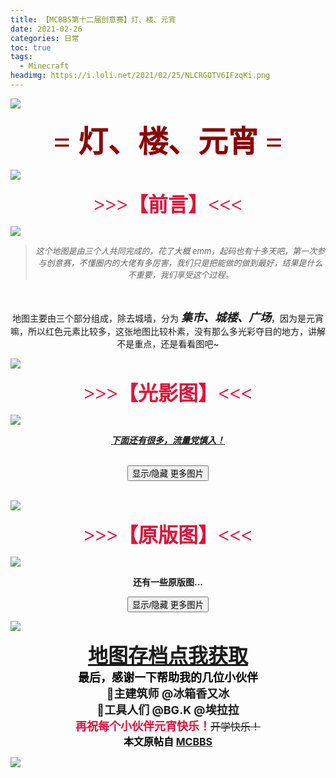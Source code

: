 ```yaml
---
title: 【MCBBS第十二届创意赛】灯、楼、元宵
date: 2021-02-26
categories: 日常
toc: true
tags:
  - Minecraft
headimg: https://i.loli.net/2021/02/25/NLCRGOTV6IFzqKi.png
---
```


![](https://www.mcbbs.net/static/image/hrline/line8.png)

<!-- more -->

<center><p><font size="7" color="#8B0000" style="Font-Family: 楷体; font-weight: bold">= 灯、楼、元宵 =</font></p></center>

![](https://www.mcbbs.net/static/image/hrline/4.gif)

<center><p><font size="6" color="#DC143C" style="Font-Family: 楷体; font-weight: bold">>>>【前言】<<<</font></p></center>

![](https://i.loli.net/2021/02/25/NLCRGOTV6IFzqKi.png)

<center><blockquote><font size="2" style="font-style: italic;">这个地图是由三个人共同完成的，花了大概 emm，起码也有十多天吧，第一次参与创意赛，不懂圈内的大佬有多厉害，我们只是把能做的做到最好，结果是什么不重要，我们享受这个过程。</font></blockquote></center>

<br/>

<center><p>地图主要由三个部分组成，除去城墙，分为 <font size="4" style="font-style: italic; font-weight: bold">集市、城楼、广场</font>，因为是元宵嘛，所以红色元素比较多，这张地图比较朴素，没有那么多光彩夺目的地方，讲解不是重点，还是看看图吧~</p></center>

![](https://www.mcbbs.net/static/image/hrline/4.gif)

<center><p><font size="6" color="#DC143C" style="Font-Family: 楷体; font-weight: bold">>>>【光影图】<<<</font></p></center>

![](https://attachment.mcbbs.net/data/myattachment/forum/202102/25/112826jocutuluwiucf44u.jpg)

<center><p><font style="font-weight:bold; font-style: italic"><u>下面还有很多，流量党慎入！</u></font></p></center>
<br/>
<center><button class="button is-info is-fullwidth" onclick="showImages1(event)">显示/隐藏 更多图片</button></center>
<div id="img1" style="display: none">
<br/>

![](https://i.loli.net/2021/02/25/IyX9Wx4tCfVqRkl.png)

![](https://i.loli.net/2021/02/25/G1gvyNfS48QnCju.png)

![](https://i.loli.net/2021/02/25/WBk1FqAZnjPVy7T.png)

![](https://i.loli.net/2021/02/25/FQNXsePwtiZdbWY.png)

![](https://i.loli.net/2021/02/25/AgMOJo9Xnci1qj4.png)

![](https://i.loli.net/2021/02/25/oZCHIvOJygnGiau.png)

![](https://i.loli.net/2021/02/25/6fuWEldSDhO9YB7.png)

![](https://i.loli.net/2021/02/25/bEUXOtdMLo5PB1J.png)

![](https://i.loli.net/2021/02/25/l7FJhcZgUtsamBb.png)

![](https://i.loli.net/2021/02/25/tkS7LeQi6IqbpJn.png)

![](https://i.loli.net/2021/02/25/18oOXaemJCA7PNK.png)

![](https://i.loli.net/2021/02/25/pAwEv5tdh8fiMZI.png)

![](https://i.loli.net/2021/02/25/PvK9ByuVdnkRCmz.png)

![](https://i.loli.net/2021/02/25/ns1duBG7MztiPJE.png)

![](https://i.loli.net/2021/02/25/ncQWFX9rPu7wjNT.png)

![](https://i.loli.net/2021/02/25/ztQNl5xKSj9mreL.png)

![](https://i.loli.net/2021/02/25/NLA27qhVejGpwti.png)

</div>
<br/>

![](https://www.mcbbs.net/static/image/hrline/line8.png)

<center><p><font size="6" color="#DC143C" style="Font-Family: 楷体; font-weight: bold">>>>【原版图】<<<</font></p></center>

![](https://attachment.mcbbs.net/data/myattachment/forum/202102/25/114120awk9e7geneuuxqlk.jpg)

<center><p><font style="font-weight:bold;">还有一些原版图...</font></p></center>

<center><button class="button is-info is-fullwidth" onclick="showImages2(event)">显示/隐藏 更多图片</button></center>
<div id="img2" style="display: none">
<br/>

![](https://i.loli.net/2021/02/25/su8GbX7qIL4l9dO.png)

![](https://i.loli.net/2021/02/25/xbcUoMRa7J4r5k9.png)

![](https://i.loli.net/2021/02/25/M4AhnuTrk6qValv.png)

</div>

![](https://www.mcbbs.net/static/image/hrline/4.gif)

<center><font size="6" color="#228B22" style="font-weight: bold"><u><a href="https://1drv.ms/u/s!Aj5ZphBkNvWDhhZK0ef5wTrR-Lld?e=tDlnWj">地图存档点我获取</u></font></a></center>

<center><font size="4" color="#000000" style="font-weight: bold">最后，感谢一下帮助我的几位小伙伴</font></center>
<center><font size="4" style="font-weight: bold">👑主建筑师 @冰箱香又冰</font></center>
<center><font size="4" style="font-weight: bold">🔨工具人们 @BG.K @埃拉拉</font></center>
<center><font size="4" color="#DC143C" style="font-weight: bold">再祝每个小伙伴元宵快乐！</font><font size="3"><s>开学快乐！</s></font></center>
<center><font size="3" color="#000000" style="font-weight: bold">本文原帖自 <a href="https://www.mcbbs.net/thread-1175860-1-1.html">MCBBS</a></font></center>

![](https://www.mcbbs.net/static/image/hrline/line8.png)

<script>
function showImages1 (event) {
    event.target.classList.add('is-loading');
    if (document.getElementById("img1").style.display === "none") {
        document.getElementById("img1").style.display="inline";
    } else {
        document.getElementById("img1").style.display="none";
    }
    event.target.classList.remove('is-loading');
}
function showImages2 (event) {
    event.target.classList.add('is-loading');
    if (document.getElementById("img2").style.display === "none") {
        document.getElementById("img2").style.display="inline";
    } else {
        document.getElementById("img2").style.display="none";
    }
    event.target.classList.remove('is-loading');
}
</script>
